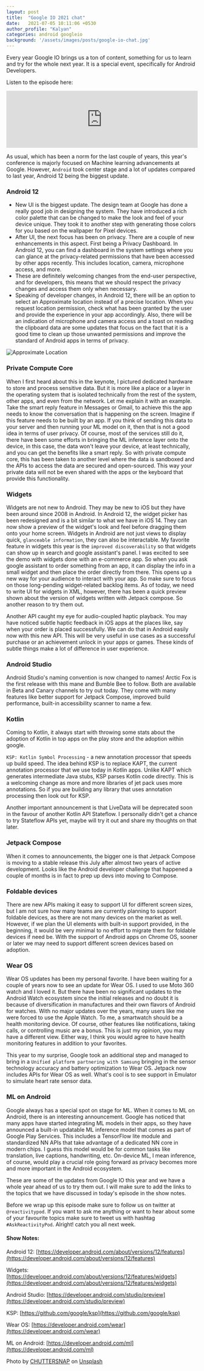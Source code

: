 ```yaml
---
layout: post
title:  "Google IO 2021 chat"
date:   2021-07-05 10:11:06 +0530
author_profile: "Kalyan"
categories: android googleio
background: '/assets/images/posts/google-io-chat.jpg'
---
```

Every year Google IO brings us a ton of content, something for us to learn and try for the whole next year. It is a special event, specifically for Android Developers.

Listen to the episode here:
<iframe src="https://anchor.fm/reactivity/embed/episodes/Google-IO-2021-Highlights-An-Android-Developers-Perspective-e1345ju" width="100%" frameborder="0" scrolling="no"></iframe>

As usual, which has been a norm for the last couple of years, this year's conference is majorly focused on Machine learning advancements at Google. However, `Android` took center stage and a lot of updates compared to last year, Android 12 being the biggest update.

### Android 12
- New UI is the biggest update. The design team at Google has done a really good job in designing the system. They have introduced a rich color palette that can be changed to make the look and feel of your device unique. They took it to another step with generating those colors for you based on the wallpaper for Pixel devices.
- After UI, the next focus has been on privacy. There are a couple of new enhancements in this aspect. First being a Privacy Dashboard. In Android 12, you can find a dashboard in the system settings where you can glance at the privacy-related permissions that have been accessed by other apps recently. This includes location, camera, microphone access, and more.
- These are definitely welcoming changes from the end-user perspective, and for developers, this means that we should respect the privacy changes and access them only when necessary.
- Speaking of developer changes, in Android 12, there will be an option to select an Approximate location instead of a precise location. When you request location permission, check what has been granted by the user and provide the experience in your app accordingly. Also, there will be an indication of microphone and camera access and a toast on reading the clipboard data are some updates that focus on the fact that it is a good time to clean up those unwanted permissions and improve the standard of Android apps in terms of privacy.

<!-- <img src="/assets/images/posts/location-permissions.png" height="100%"/> -->
![Approximate Location](/assets/images/posts/location-permissions.png)


### Private Compute Core
When I first heard about this in the keynote, I pictured dedicated hardware to store and process sensitive data. But it is more like a place or a layer in the operating system that is isolated technically from the rest of the system, other apps, and even from the network. Let me explain it with an example. Take the smart reply feature in Messages or Gmail, to achieve this the app needs to know the conversation that is happening on the screen. Imagine if this feature needs to be built by an app. If you think of sending this data to your server and then running your ML model on it, then that is not a good idea in terms of user privacy. Of course, most of the services still do it, there have been some efforts in bringing the ML inference layer onto the device, in this case, the data won't leave your device, at least technically, and you can get the benefits like a smart reply. So with private compute core, this has been taken to another level where the data is sandboxed and the APIs to access the data are secured and open-sourced. This way your private data will not be even shared with the apps or the keyboard that provide this functionality.

### Widgets
Widgets are not new to Android. They may be new to iOS but they have been around since 2008 in Android. In Android 12, the widget picker has been redesigned and is a bit similar to what we have in iOS 14. They can now show a preview of the widget's look and feel before dragging them onto your home screen. Widgets in Android are not just views to display quick, `glanceable information`, they can also be interactable. My favorite feature in widgets this year is the `improved discoverability` so that widgets can show up in search and google assistant's panel. I was excited to see the demo with widgets done with an e-commerce app. So when you ask google assistant to order something from an app, it can display the info in a small widget and then place the order directly from there. This opens up a new way for your audience to interact with your app. So make sure to focus on those long-pending widget-related backlog items. As of today, we need to write UI for widgets in XML, however, there has been a quick preview shown about the version of widgets written with Jetpack compose. So another reason to try them out.

Another API caught my eye for audio-coupled haptic playback. You may have noticed subtle haptic feedback in iOS apps at the places like, say when your order is placed successfully. We can do that in Android easily now with this new API. This will be very useful in use cases as a successful purchase or an achievement unlock in your apps or games. These kinds of subtle things make a lot of difference in user experience.

### Android Studio
Android Studio's naming convention is now changed to names! Arctic Fox is the first release with this mane and Bumble Bee to follow. Both are available in Beta and Canary channels to try out today. They come with many features like better support for Jetpack Compose, improved build performance, built-in accessibility scanner to name a few.

### Kotlin
Coming to Kotlin, it always start with throwing some stats about the adoption of Kotlin in top apps on the play store and the adoption within google.

`KSP: Kotlin Symbol Processing` - a new annotation processor that speeds up build speed. The idea behind KSP is to replace KAPT, the current annotation processor that we use today in Kotlin apps. Unlike KAPT which generates intermediate Java stubs, KSP parses Kotlin code directly. This is a welcoming change as more and more libraries of jet pack uses more annotations. So if you are building any library that uses annotation processing then look out for KSP.

Another important announcement is that LiveData will be deprecated soon in the favour of another Kotlin API Stateflow. I personally didn't get a chance to try Stateflow APIs yet, maybe will try it out and share my thoughts on that later.

### Jetpack Compose
When it comes to announcements, the bigger one is that Jetpack Compose is moving to a stable release this July after almost two years of active development. Looks like the Android developer challenge that happened a couple of months is in fact to prep up devs into moving to Compose.

### Foldable devices
There are new APIs making it easy to support UI for different screen sizes, but I am not sure how many teams are currently planning to support foldable devices, as there are not many devices on the market as well. However, if we plan the UI elements with built-in support provided, in the beginning, it would be very minimal to no effort to migrate them for foldable devices if need be. With the support of Android apps on Chrome OS, sooner or later we may need to support different screen devices based on adoption.

### Wear OS
Wear OS updates has been my personal favorite. I have been waiting for a couple of years now to see an update for Wear OS. I used to use Moto 360 watch and I loved it. But there have been no significant updates to the Android Watch ecosystem since the initial releases and no doubt it is because of diversification in manufactures and their own flavors of Android for watches. With no major updates over the years, many users like me were forced to use the Apple Watch. To me, a smartwatch should be a health monitoring device. Of course, other features like notifications, taking calls, or controlling music are a bonus. This is just my opinion, you may have a different view. Either way, I think you would agree to have health monitoring features in addition to your favorites.

This year to my surprise, Google took an additional step and managed to bring in a `Unified platform partnering with Samsung` bringing in the sensor technology accuracy and battery optimization to Wear OS. Jetpack now includes APIs for Wear OS as well. What's cool is to see support in Emulator to simulate heart rate sensor data.

### ML on Android
Google always has a special spot on stage for ML. When it comes to ML on Android, there is an interesting announcement. Google has noticed that many apps have started integrating ML models in their apps, so they have announced a built-in updatable ML inference model that comes as part of Google Play Services. This includes a TensorFlow lite module and standardized NN APIs that take advantage of a dedicated NN core in modern chips.  I guess this model would be for common tasks like translation, live captions, handwriting, etc. On-device ML, I mean inference, of course, would play a crucial role going forward as privacy becomes more and more important in the Android ecosystem.

These are some of the updates from Google IO this year and we have a whole year ahead of us to try them out. I will make sure to add the links to the topics that we have discussed in today's episode in the show notes.

Before we wrap up this episode make sure to follow us on twitter at `@reactivitypod`. If you want to ask me anything or want to hear about some of your favourite topics make sure to tweet us with hashtag `#AskReactivityPod`. Alright! catch you all next week.

#### Show Notes:

Android 12: [https://developer.android.com/about/versions/12/features](https://developer.android.com/about/versions/12/features)

Widgets: [https://developer.android.com/about/versions/12/features/widgets](https://developer.android.com/about/versions/12/features/widgets)

Android Studio: [https://developer.android.com/studio/preview](https://developer.android.com/studio/preview)

KSP: [https://github.com/google/ksp](https://github.com/google/ksp)

Wear OS: [https://developer.android.com/wear](https://developer.android.com/wear)

ML on Android: [https://developer.android.com/ml](https://developer.android.com/ml)


Photo by <a href="https://unsplash.com/@chuttersnap?utm_source=unsplash&utm_medium=referral&utm_content=creditCopyText">CHUTTERSNAP</a> on <a href="https://unsplash.com/s/photos/google-conference?utm_source=unsplash&utm_medium=referral&utm_content=creditCopyText">Unsplash</a>
  